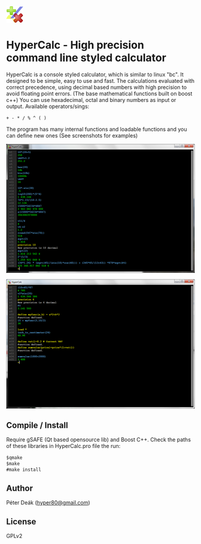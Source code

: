 ![HyperCalc Logo](https://raw.githubusercontent.com/hyper-prog/hypercalc/master/hypercalc_small.png)


HyperCalc - High precision command line styled calculator
=========================================================

HyperCalc is a console styled calculator, which is similar to linux "bc".
It designed to be simple, easy to use and fast. The calculations evaluated with correct precedence, 
using decimal based numbers with high precision to avoid floating point errors.
(The base mathematical functions built on boost c++)
You can use hexadecimal, octal and binary numbers as input or output.
Available operators/sings:

	+ - * / % ^ ( )

The program has many internal functions and loadable functions and you can define new ones (See screenshots for examples)<br/>

![HyperCalc screenshot 1](https://raw.githubusercontent.com/hyper-prog/hypercalc/master/images/hypercalc_examples.png)

![HyperCalc screenshot 1](https://raw.githubusercontent.com/hyper-prog/hypercalc/master/images/hypercalc_scrn1.png)

Compile / Install
-----------------

Require gSAFE (Qt based opensource lib) and Boost C++.
Check the paths of these libraries in HyperCalc.pro file the run:

    $qmake
    $make
    #make install

Author
------
 Péter Deák (hyper80@gmail.com)

License
-------
 GPLv2
